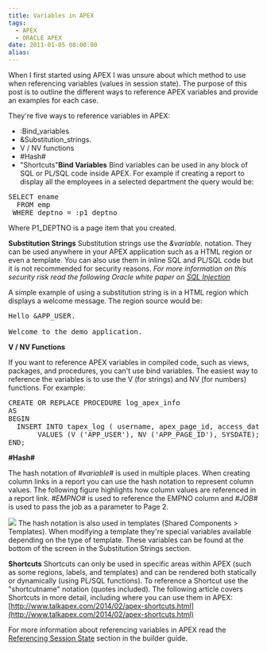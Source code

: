 ```yaml
---
title: Variables in APEX
tags:
  - APEX
  - ORACLE APEX
date: 2011-01-05 08:00:00
alias:
---
```


When I first started using APEX I was unsure about which method to use when referencing variables (values in session state). The purpose of this post is to outline the different ways to reference APEX variables and provide an examples for each case.

They're five ways to reference variables in APEX:

*   :Bind_variables
*   &amp;Substitution_strings.
*   V / NV functions
*   #Hash#
*   "Shortcuts"<span style="font-weight: bold;">Bind Variables</span>
Bind variables can be used in any block of SQL or PL/SQL code inside APEX. For example if creating a report to display all the employees in a selected department the query would be:
<pre class="brush: sql;highlight:3">SELECT ename
  FROM emp
 WHERE deptno = :p1_deptno</pre>Where P1_DEPTNO is a page item that you created.

<span style="font-weight: bold;">Substitution Strings</span>
Substitution strings use the <span style="font-style: italic;">&amp;variable.</span> notation. They can be used anywhere in your APEX application such as a HTML region or even a template. You can also use them in inline SQL and PL/SQL code but it is not recommended for security reasons. <span style="font-style: italic;">For more information on this security risk read the following Oracle white paper on [SQL Injection](http://www.oracle.com/technetwork/database/features/plsql/overview/how-to-write-injection-proof-plsql-1-129572.pdf)</span>

A simple example of using a substitution string is in a HTML region which displays a welcome message. The region source would be: 
<pre class="brush: html;highlight:1">Hello &amp;APP_USER.

Welcome to the demo application.</pre><span style="font-weight: bold;">V / NV Functions</span>
If you want to reference APEX variables in compiled code, such as views, packages, and procedures, you can't use bind variables. The easiest way to reference the variables is to use the V (for strings) and NV (for numbers) functions. For example:
<pre class="brush: sql;highlight:5">CREATE OR REPLACE PROCEDURE log_apex_info
AS
BEGIN
  INSERT INTO tapex_log ( username, apex_page_id, access_date)
       VALUES (V ('APP_USER'), NV ('APP_PAGE_ID'), SYSDATE);
END;</pre><span style="font-weight: bold;">#Hash#</span>
The hash notation of <span style="font-style: italic;">#variable#</span> is used in multiple places. When creating column links in a report you can use the hash notation to represent column values. The following figure highlights how column values are referenced in a report link. <span style="font-style: italic;">#EMPNO#</span> is used to reference the EMPNO column and <span style="font-style: italic;">#JOB#</span> is used to pass the job as a parameter to Page 2.

[![](http://3.bp.blogspot.com/_33EF80fk9sM/TR6GfgyIN0I/AAAAAAAAD20/TqVsO0rXg7g/s400/hash_column_link.jpg)](http://3.bp.blogspot.com/_33EF80fk9sM/TR6GfgyIN0I/AAAAAAAAD20/TqVsO0rXg7g/s1600/hash_column_link.jpg)
The hash notation is also used in templates (Shared Components &gt; Templates). When modifying a template they're special variables available depending on the type of template. These variables can be found at the bottom of the screen in the Substitution Strings section.

<span style="font-weight: bold;">Shortcuts</span>
Shortcuts can only be used in specific areas within APEX (such as some regions, labels, and templates) and can be rendered both statically or dynamically (using PL/SQL functions). To reference a Shortcut use the "shortcutname" notation (quotes included). The following article covers Shortcuts in more detail, including where you can use them in APEX: [http://www.talkapex.com/2014/02/apex-shortcuts.html](http://www.talkapex.com/2014/02/apex-shortcuts.html)

For more information about referencing variables in APEX read the [Referencing Session State](http://download.oracle.com/docs/cd/E17556_01/doc/user.40/e15517/concept.htm#BEICHBBG) section in the builder guide.
